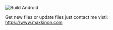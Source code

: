 ![Build Android](https://build.appcenter.ms/v0.1/apps/634daa85-c3a6-4910-b997-13879c74028c/branches/testing/badge)

Get new files or update files just contact me 
visti: https://www.maxkinon.com
